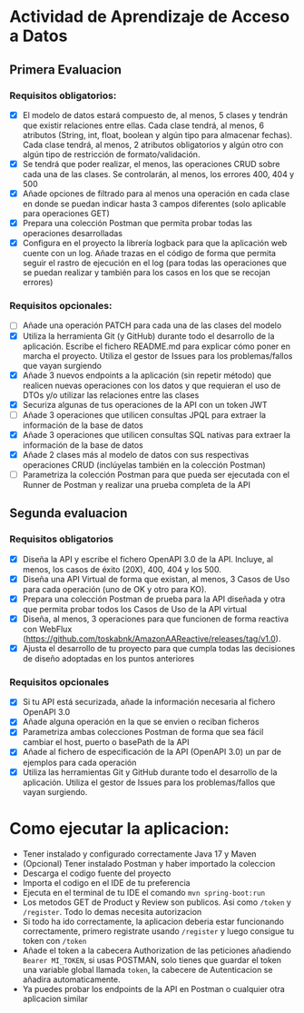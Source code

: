 # Actividad de Aprendizaje de Acceso a Datos

## Primera Evaluacion
### Requisitos obligatorios:
- [x] El modelo de datos estará compuesto de, al menos, 5 clases y tendrán que existir relaciones entre ellas. Cada clase tendrá, al menos, 6 atributos (String, int, float, boolean y algún tipo para almacenar fechas). Cada clase tendrá, al menos, 2 atributos obligatorios y algún otro con algún tipo de restricción de formato/validación.
- [x] Se tendrá que poder realizar, el menos, las operaciones CRUD sobre cada una de las clases. Se controlarán, al menos, los errores 400, 404 y 500
- [x] Añade opciones de filtrado para al menos una operación en cada clase en donde se puedan indicar hasta 3 campos diferentes (solo aplicable para operaciones GET)
- [x] Prepara una colección Postman que permita probar todas las operaciones desarrolladas
- [x] Configura en el proyecto la librería logback para que la aplicación web cuente con un log. Añade trazas en el código de forma que permita seguir el rastro de ejecución en el log (para todas las operaciones que se puedan realizar y también para los casos en los que se recojan errores)

### Requisitos opcionales:
- [ ] Añade una operación PATCH para cada una de las clases del modelo
- [x] Utiliza la herramienta Git (y GitHub) durante todo el desarrollo de la aplicación. Escribe el fichero README.md para explicar cómo poner en marcha el proyecto. Utiliza el gestor de Issues para los problemas/fallos que vayan surgiendo
- [x] Añade 3 nuevos endpoints a la aplicación (sin repetir método) que realicen nuevas operaciones con los datos y que requieran el uso de DTOs y/o utilizar las relaciones entre las clases
- [x] Securiza algunas de tus operaciones de la API con un token JWT
- [ ] Añade 3 operaciones que utilicen consultas JPQL para extraer la información de la base de datos
- [x] Añade 3 operaciones que utilicen consultas SQL nativas para extraer la información de la base de datos
- [x] Añade 2 clases más al modelo de datos con sus respectivas operaciones CRUD (inclúyelas también en la colección Postman)
- [ ] Parametriza la colección Postman para que pueda ser ejecutada con el Runner de Postman y realizar una prueba completa de la API

## Segunda evaluacion
### Requisitos obligatorios
- [x] Diseña la API y escribe el fichero OpenAPI 3.0 de la API. Incluye, al menos, los casos de éxito (20X), 400, 404 y los 500.
- [x] Diseña una API Virtual de forma que existan, al menos, 3 Casos de Uso para cada operación (uno de OK y otro para KO).
- [x] Prepara una colección Postman de prueba para la API diseñada y otra que permita probar todos los Casos de Uso de la API virtual
- [x] Diseña, al menos, 3 operaciones para que funcionen de forma reactiva con WebFlux (https://github.com/toskabnk/AmazonAAReactive/releases/tag/v1.0).
- [x] Ajusta el desarrollo de tu proyecto para que cumpla todas las decisiones de diseño adoptadas en los puntos anteriores

### Requisitos opcionales
- [x] Si tu API está securizada, añade la información necesaria al fichero OpenAPI 3.0
- [x] Añade alguna operación en la que se envien o reciban ficheros
- [x] Parametriza ambas colecciones Postman de forma que sea fácil cambiar el host, puerto o basePath de la API
- [x] Añade al fichero de especificación de la API (OpenAPI 3.0) un par de ejemplos para cada operación
- [x] Utiliza las herramientas Git y GitHub durante todo el desarrollo de la aplicación. Utiliza el gestor de Issues para los problemas/fallos que vayan surgiendo.

# Como ejecutar la aplicacion:
- Tener instalado y configurado correctamente Java 17 y Maven
- (Opcional) Tener instalado Postman y haber importado la coleccion
- Descarga el codigo fuente del proyecto
- Importa el codigo en el IDE de tu preferencia
- Ejecuta en el terminal de tu IDE el comando `mvn spring-boot:run`
- Los metodos GET de Product y Review son publicos. Asi como `/token` y `/register`. Todo lo demas necesita autorizacion
- Si todo ha ido correctamente, la aplicacion deberia estar funcionando correctamente, primero registrate usando `/register` y luego consigue tu token con `/token`
- Añade el token a la cabecera Authorization de las peticiones añadiendo `Bearer MI_TOKEN`, si usas POSTMAN, solo tienes que guardar el token una variable global llamada `token`, la cabecere de Autenticacion se añadira automaticamente.
- Ya puedes probar los endpoints de la API en Postman o cualquier otra aplicacion similar